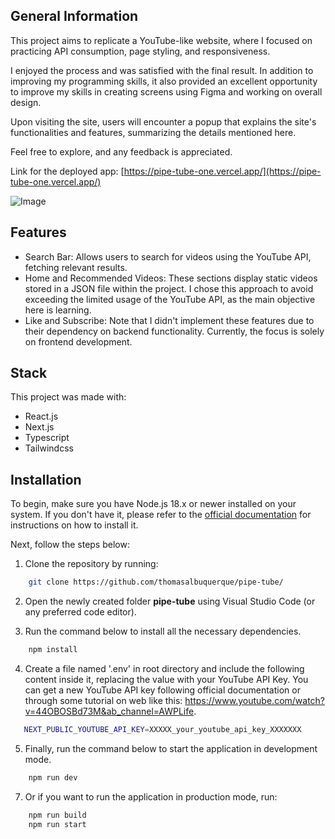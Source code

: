 ## General Information

This project aims to replicate a YouTube-like website, where I focused on practicing API consumption, page styling, and responsiveness.

I enjoyed the process and was satisfied with the final result. In addition to improving my programming skills, it also provided an excellent opportunity to improve my skills in creating screens using Figma and working on overall design.

Upon visiting the site, users will encounter a popup that explains the site's functionalities and features, summarizing the details mentioned here.

Feel free to explore, and any feedback is appreciated.

Link for the deployed app: [https://pipe-tube-one.vercel.app/](https://pipe-tube-one.vercel.app/)

![Image](https://github.com/thomasalbuquerque/pipe-tube/assets/7840248/bcaf4d55-0d69-4d42-8e97-417893047133)

## Features
- Search Bar: Allows users to search for videos using the YouTube API, fetching relevant results.
- Home and Recommended Videos: These sections display static videos stored in a JSON file within the project. I chose this approach to avoid exceeding the limited usage of the YouTube API, as the main objective here is learning.
- Like and Subscribe: Note that I didn't implement these features due to their dependency on backend functionality. Currently, the focus is solely on frontend development.

## Stack
This project was made with:
 - React.js
 - Next.js
 - Typescript
 - Tailwindcss

## Installation
To begin, make sure you have Node.js 18.x or newer installed on your system. If you don't have it, please refer to the [official documentation](https://nodejs.org/en/download) for instructions on how to install it.

Next, follow the steps below:

1. Clone the repository by running:
```bash
    git clone https://github.com/thomasalbuquerque/pipe-tube/
```
2. Open the newly created folder **pipe-tube** using Visual Studio Code (or any preferred code editor).

3. Run the command below to install all the necessary dependencies.
```bash
    npm install
```

4. Create a file named '.env' in root directory and include the following content inside it, replacing the value with your YouTube API Key. You can get a new YouTube API key following official documentation or through some tutorial on web like this: https://www.youtube.com/watch?v=44OBOSBd73M&ab_channel=AWPLife.
```bash
   NEXT_PUBLIC_YOUTUBE_API_KEY=XXXXX_your_youtube_api_key_XXXXXXX
```

5. Finally, run the command below to start the application in development mode.
```bash
    npm run dev
```

7. Or if you want to run the application in production mode, run:
```bash
    npm run build
    npm run start
```
